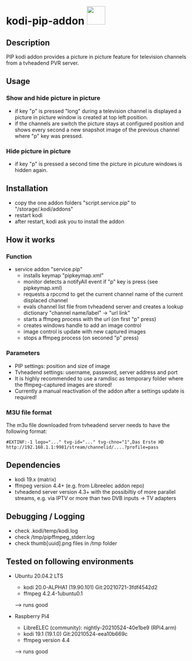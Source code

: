 # kodi-pip-addon <img src="https://github.com/mltobi/kodi-pip-addon/blob/main/script.service.pip/resources/icon.png" width="50"/>

## Description
PIP kodi addon provides a picture in picture feature for television channels from a tvheadend PVR server.
          
## Usage

### Show and hide picture in picture
* if key "p" is pressed "long" during a television channel is displayed a picture in picture window is created at top left position.
* if the channels are switch the picture stays at configured position and shows every second a new snapshot image of the previous channel where "p" key was pressed.

### Hide picture in picture
* if key "p" is pressed a second time the picture in picuture windows is hidden again.

## Installation
* copy the one addon folders "script.service.pip" to "/storage/.kodi/addons"
* restart kodi
* after restart, kodi ask you to install the addon

## How it works

### Function
* service addon "service.pip"
  * installs keymap "pipkeymap.xml"
  * monitor detects a notifyAll event if "p" key is press (see pipkeymap.xml)
  * requests a rpccmd to get the current channel name of the current displaced channel
  * evals channel list file from tvheadend server and creates a lookup dictionary "channel name/label" -> "url link"
  * starts a ffmpeg process with the url (on first "p" press)
  * creates windows handle to add an image control
  * image control is update with new captured images
  * stops a ffmpeg process (on seconed "p" press)

### Parameters
* PIP settings: position and size of image
* Tvheadend settings: username, password, server address and port
* It is highly recommended to use a ramdisc as temporary folder where the ffmpeg-captured images are stored!
* Currently a manual reactivation of the addon after a settings update is required!

### M3U file format
The m3u file downloaded from tvheadend server needs to have the following format:
```
#EXTINF:-1 logo="..." tvg-id="..." tvg-chno="1",Das Erste HD
http://192.168.1.1:9981/stream/channelid/....?profile=pass
```

## Dependencies
* kodi 19.x (matrix)
* ffmpeg version 4.4+ (e.g. from Libreelec addon repo)
* tvheadend server version 4.3+ with the possibiltiy of more parallel streams, e.g. via IPTV or more than two DVB inputs -> TV adapters


## Debugging / Logging
* check .kodi/temp/kodi.log
* check /tmp/pipffmpeg_stderr.log
* check thumb[uuid].png files in /tmp folder


## Tested on following environments
* Ubuntu 20.04.2 LTS 
  * kodi 20.0-ALPHA1 (19.90.101) Git:20210721-3fdf4542d2
  * ffmpeg 4.2.4-1ubuntu0.1
  
  --> runs good
* Raspberry Pi4
  * LibreELEC (community): nightly-20210524-40e1be9 (RPi4.arm)
  * kodi 19.1 (19.1.0) Git:20210524-eea10b669c
  * ffmpeg version 4.4
  
  --> runs good
